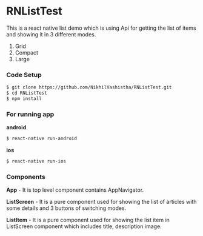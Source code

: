 # RNListTest

This is a react native list demo which is using Api for getting the list of items and showing it in 3 different modes.
1. Grid
2. Compact
3. Large

### Code Setup

```sh
$ git clone https://github.com/NikhilVashistha/RNListTest.git
$ cd RNListTest
$ npm install
```

### For running app

**android**

```sh
$ react-native run-android
```

**ios**

```sh
$ react-native run-ios
```

### Components

**App** - It is top level component contains AppNavigator.

**ListScreen** - It is a pure component used for showing the list of articles with some details and 3 buttons of switching modes.

**ListItem** - It is a pure component used for showing the list item in ListScreen component which includes title, description image.
